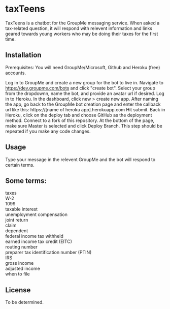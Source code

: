 # taxTeens

TaxTeens is a chatbot for the GroupMe messaging service. When asked a tax-related question, it will respond with relevent information and links geared towards young workers who may be doing their taxes for the first time.

## Installation

Prerequisites:
You will need GroupMe/Microsoft, Github and Heroku (free) accounts.

Log in to GroupMe and create a new group for the bot to live in. Navigate to https://dev.groupme.com/bots and click "create bot". Select your group from the dropdownn, name the bot, and provide an avatar url if desired.
Log in to Heroku. In the dashboard, click new > create new app. After naming the app, go back to the GroupMe bot creation page and enter the callback url like this: https://[name of heroku app].herokuapp.com 
Hit submit. Back in Heroku, click on the deploy tab and choose GitHub as the deployment method. Connect to a fork of this repository. At the bottom of the page, make sure Master is selected and click Deploy Branch. This step should be repeated if you make any code changes.



## Usage

Type your message in the relevent GroupMe and the bot will respond to certain terms.

## Some terms:
taxes  
W-2  
1099  
taxable interest  
unemployment compensation  
joint return  
claim  
dependent  
federal income tax withheld  
earned income tax credit (EITC)  
routing number  
preparer tax identification number (PTIN)  
IRS  
gross income  
adjusted income  
when to file  



## License
To be determined.
